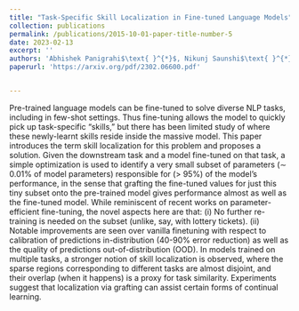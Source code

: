 ```yaml
---
title: "Task-Specific Skill Localization in Fine-tuned Language Models"
collection: publications
permalink: /publications/2015-10-01-paper-title-number-5
date: 2023-02-13
excerpt: ''
authors: 'Abhishek Panigrahi$\text{ }^{*}$, Nikunj Saunshi$\text{ }^{*}$, Haoyu Zhao, Sanjeev Arora'
paperurl: 'https://arxiv.org/pdf/2302.06600.pdf'


---
```


Pre-trained language models can be fine-tuned
to solve diverse NLP tasks, including in few-shot
settings. Thus fine-tuning allows the model
to quickly pick up task-specific “skills,” but
there has been limited study of where these
newly-learnt skills reside inside the massive
model. This paper introduces the term skill
localization for this problem and proposes a
solution. Given the downstream task and a model
fine-tuned on that task, a simple optimization is
used to identify a very small subset of parameters
(∼ 0.01% of model parameters) responsible for
(> 95%) of the model’s performance, in the
sense that grafting the fine-tuned values for just
this tiny subset onto the pre-trained model gives
performance almost as well as the fine-tuned
model. While reminiscent of recent works on
parameter-efficient fine-tuning, the novel aspects
here are that: (i) No further re-training is needed
on the subset (unlike, say, with lottery tickets). (ii)
Notable improvements are seen over vanilla finetuning with respect to calibration of predictions
in-distribution (40-90% error reduction) as well
as the quality of predictions out-of-distribution
(OOD). In models trained on multiple tasks, a
stronger notion of skill localization is observed,
where the sparse regions corresponding to different tasks are almost disjoint, and their overlap
(when it happens) is a proxy for task similarity.
Experiments suggest that localization via grafting
can assist certain forms of continual learning.
